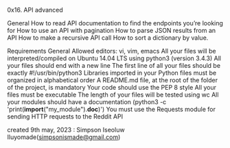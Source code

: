 0x16. API advanced

General
How to read API documentation to find
 the endpoints you’re looking for
How to use an API with pagination
How to parse JSON results from an API
How to make a recursive API call
How to sort a dictionary by value.

Requirements
General
Allowed editors: vi, vim, emacs
All your files will be interpreted/compiled on
 Ubuntu 14.04 LTS using python3 (version 3.4.3)
All your files should end with a new line
The first line of all your files should be exactly
 #!/usr/bin/python3
Libraries imported in your Python files must be
 organized in alphabetical order
A README.md file, at the root of the folder of the
 project, is mandatory
Your code should use the PEP 8 style
All your files must be executable
The length of your files will be tested using wc
All your modules should have a documentation (python3 -c
 'print(__import__("my_module").__doc__)')
You must use the Requests module for sending HTTP requests
 to the Reddit API

created 9th may, 2023 :
 Simpson Iseoluw Iluyomade(simpsonismade@gmail.com)
